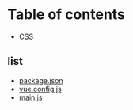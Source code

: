 # Table of contents

* [CSS](README.md)

## list

* [package.json](list/package.json.md)
* [vue.config.js](list/vue.config.js.md)
* [main.js](list/main.js.md)

